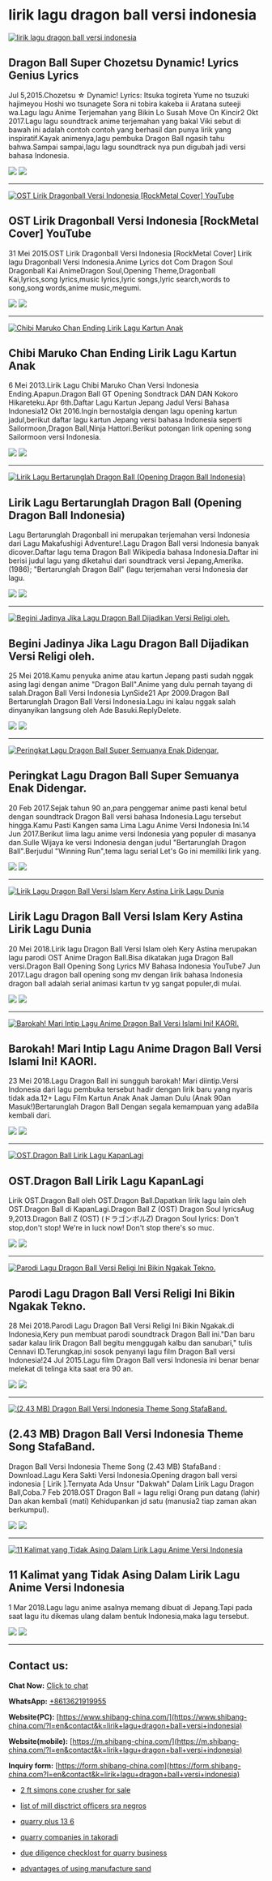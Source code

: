 # lirik lagu dragon ball versi indonesia

<a href="https://swt.shibang-china.com/?l=en&img&k=lirik+lagu+dragon+ball+versi+indonesia" target="_blank">![lirik lagu dragon ball versi indonesia](http://static.shibang-china.com/all-800x300/1068.jpg)</a>

## Dragon Ball Super Chozetsu Dynamic! Lyrics Genius Lyrics
Jul 5,2015.Chozetsu ☆ Dynamic! Lyrics: Itsuka togireta Yume no tsuzuki hajimeyou Hoshi wo tsunagete Sora ni tobira kakeba ii Aratana suteeji wa.Lagu lagu Anime Terjemahan yang Bikin Lo Susah Move On Kincir2 Okt 2017.Lagu lagu soundtrack anime terjemahan yang bakal Viki sebut di bawah ini adalah contoh contoh yang berhasil dan punya lirik yang inspiratif.Kayak animenya,lagu pembuka Dragon Ball ngasih tahu bahwa.Sampai sampai,lagu lagu soundtrack nya pun digubah jadi versi bahasa Indonesia.


<a href="https://whatsapp.shibangsoft.com/WhatsApp.php" target="_blank" title="WhatsApp">![](http://static.shibang-china.com/icon/whatsapp.png)</a> <a href="https://swt.shibang-china.com/?l=en&icon&k=lirik+lagu+dragon+ball+versi+indonesia" target="_blank">![](http://static.shibang-china.com/icon/chat-en.png)</a>

---

<a href="https://swt.shibang-china.com/?l=en&img&k=lirik+lagu+dragon+ball+versi+indonesia" target="_blank">![OST Lirik Dragonball Versi Indonesia [RockMetal Cover] YouTube](http://static.shibang-china.com/all-800x300/1236.jpg)</a>

## OST Lirik Dragonball Versi Indonesia [RockMetal Cover] YouTube
31 Mei 2015.OST Lirik Dragonball Versi Indonesia [RockMetal Cover] Lirik lagu Dragonball Versi Indonesia.Anime Lyrics dot Com Dragon Soul Dragonball Kai AnimeDragon Soul,Opening Theme,Dragonball Kai,lyrics,song lyrics,music lyrics,lyric songs,lyric search,words to song,song words,anime music,megumi.


<a href="https://whatsapp.shibangsoft.com/WhatsApp.php" target="_blank" title="WhatsApp">![](http://static.shibang-china.com/icon/whatsapp.png)</a> <a href="https://swt.shibang-china.com/?l=en&icon&k=lirik+lagu+dragon+ball+versi+indonesia" target="_blank">![](http://static.shibang-china.com/icon/chat-en.png)</a>

---

<a href="https://swt.shibang-china.com/?l=en&img&k=lirik+lagu+dragon+ball+versi+indonesia" target="_blank">![Chibi Maruko Chan Ending Lirik Lagu Kartun Anak](http://static.shibang-china.com/all-800x300/1255.jpg)</a>

## Chibi Maruko Chan Ending Lirik Lagu Kartun Anak
6 Mei 2013.Lirik Lagu Chibi Maruko Chan Versi Indonesia Ending.Apapun.Dragon Ball GT Opening Sondtrack DAN DAN Kokoro Hikareteku.Apr 6th.Daftar Lagu Kartun Jepang Jadul Versi Bahasa Indonesia12 Okt 2016.Ingin bernostalgia dengan lagu opening kartun jadul,berikut daftar lagu kartun Jepang versi bahasa Indonesia seperti Sailormoon,Dragon Ball,Ninja Hattori.Berikut potongan lirik opening song Sailormoon versi Indonesia.


<a href="https://whatsapp.shibangsoft.com/WhatsApp.php" target="_blank" title="WhatsApp">![](http://static.shibang-china.com/icon/whatsapp.png)</a> <a href="https://swt.shibang-china.com/?l=en&icon&k=lirik+lagu+dragon+ball+versi+indonesia" target="_blank">![](http://static.shibang-china.com/icon/chat-en.png)</a>

---

<a href="https://swt.shibang-china.com/?l=en&img&k=lirik+lagu+dragon+ball+versi+indonesia" target="_blank">![Lirik Lagu Bertarunglah Dragon Ball (Opening Dragon Ball Indonesia)](http://static.shibang-china.com/all-800x300/910.jpg)</a>

## Lirik Lagu Bertarunglah Dragon Ball (Opening Dragon Ball Indonesia)
Lagu Bertarunglah Dragonball ini merupakan terjemahan versi Indonesia dari Lagu Makafushigi Adventure!.Lagu Dragon Ball versi Indonesia banyak dicover.Daftar lagu tema Dragon Ball Wikipedia bahasa Indonesia.Daftar ini berisi judul lagu yang diketahui dari soundtrack versi Jepang,Amerika.(1986); &quot;Bertarunglah Dragon Ball&quot; (lagu terjemahan versi Indonesia dar lagu.


<a href="https://whatsapp.shibangsoft.com/WhatsApp.php" target="_blank" title="WhatsApp">![](http://static.shibang-china.com/icon/whatsapp.png)</a> <a href="https://swt.shibang-china.com/?l=en&icon&k=lirik+lagu+dragon+ball+versi+indonesia" target="_blank">![](http://static.shibang-china.com/icon/chat-en.png)</a>

---

<a href="https://swt.shibang-china.com/?l=en&img&k=lirik+lagu+dragon+ball+versi+indonesia" target="_blank">![Begini Jadinya Jika Lagu Dragon Ball Dijadikan Versi Religi oleh.](http://static.shibang-china.com/all-800x300/525.jpg)</a>

## Begini Jadinya Jika Lagu Dragon Ball Dijadikan Versi Religi oleh.
25 Mei 2018.Kamu penyuka anime atau kartun Jepang pasti sudah nggak asing lagi dengan anime &quot;Dragon Ball&quot;.Anime yang dulu pernah tayang di salah.Dragon Ball Versi Indonesia LynSide21 Apr 2009.Dragon Ball Bertarunglah Dragon Ball Versi Indonesia.Lagu ini kalau nggak salah dinyanyikan langsung oleh Ade Basuki.ReplyDelete.


<a href="https://whatsapp.shibangsoft.com/WhatsApp.php" target="_blank" title="WhatsApp">![](http://static.shibang-china.com/icon/whatsapp.png)</a> <a href="https://swt.shibang-china.com/?l=en&icon&k=lirik+lagu+dragon+ball+versi+indonesia" target="_blank">![](http://static.shibang-china.com/icon/chat-en.png)</a>

---

<a href="https://swt.shibang-china.com/?l=en&img&k=lirik+lagu+dragon+ball+versi+indonesia" target="_blank">![Peringkat Lagu Dragon Ball Super Semuanya Enak Didengar.](http://static.shibang-china.com/all-800x300/566.jpg)</a>

## Peringkat Lagu Dragon Ball Super Semuanya Enak Didengar.
20 Feb 2017.Sejak tahun 90 an,para penggemar anime pasti kenal betul dengan soundtrack Dragon Ball versi bahasa Indonesia.Lagu tersebut hingga.Kamu Pasti Kangen sama Lima Lagu Anime Versi Indonesia Ini.14 Jun 2017.Berikut lima lagu anime versi Indonesia yang populer di masanya dan.Sulle Wijaya ke versi Indonesia dengan judul "Bertarunglah Dragon Ball".Berjudul "Winning Run",tema lagu serial Let&#39;s Go ini memiliki lirik yang.


<a href="https://whatsapp.shibangsoft.com/WhatsApp.php" target="_blank" title="WhatsApp">![](http://static.shibang-china.com/icon/whatsapp.png)</a> <a href="https://swt.shibang-china.com/?l=en&icon&k=lirik+lagu+dragon+ball+versi+indonesia" target="_blank">![](http://static.shibang-china.com/icon/chat-en.png)</a>

---

<a href="https://swt.shibang-china.com/?l=en&img&k=lirik+lagu+dragon+ball+versi+indonesia" target="_blank">![Lirik Lagu Dragon Ball Versi Islam Kery Astina Lirik Lagu Dunia](http://static.shibang-china.com/all-800x300/970.jpg)</a>

## Lirik Lagu Dragon Ball Versi Islam Kery Astina Lirik Lagu Dunia
20 Mei 2018.Lirik lagu Dragon Ball Versi Islam oleh Kery Astina merupakan lagu parodi OST Anime Dragon Ball.Bisa dikatakan juga Dragon Ball versi.Dragon Ball Opening Song Lyrics MV Bahasa Indonesia YouTube7 Jun 2017.Lagu dragon ball opening song mv dengan lirik bahasa Indonesia dragon ball adalah serial animasi kartun tv yg sangat populer,di mulai.


<a href="https://whatsapp.shibangsoft.com/WhatsApp.php" target="_blank" title="WhatsApp">![](http://static.shibang-china.com/icon/whatsapp.png)</a> <a href="https://swt.shibang-china.com/?l=en&icon&k=lirik+lagu+dragon+ball+versi+indonesia" target="_blank">![](http://static.shibang-china.com/icon/chat-en.png)</a>

---

<a href="https://swt.shibang-china.com/?l=en&img&k=lirik+lagu+dragon+ball+versi+indonesia" target="_blank">![Barokah! Mari Intip Lagu Anime Dragon Ball Versi Islami Ini! KAORI.](http://static.shibang-china.com/all-800x300/228.jpg)</a>

## Barokah! Mari Intip Lagu Anime Dragon Ball Versi Islami Ini! KAORI.
23 Mei 2018.Lagu Dragon Ball ini sungguh barokah! Mari diintip.Versi Indonesia dari lagu pembuka tersebut hadir dengan lirik baru yang nyaris tidak ada.12+ Lagu Film Kartun Anak Anak Jaman Dulu (Anak 90an Masuk!)Bertarunglah Dragon Ball Dengan segala kemampuan yang adaBila kembali dari.


<a href="https://whatsapp.shibangsoft.com/WhatsApp.php" target="_blank" title="WhatsApp">![](http://static.shibang-china.com/icon/whatsapp.png)</a> <a href="https://swt.shibang-china.com/?l=en&icon&k=lirik+lagu+dragon+ball+versi+indonesia" target="_blank">![](http://static.shibang-china.com/icon/chat-en.png)</a>

---

<a href="https://swt.shibang-china.com/?l=en&img&k=lirik+lagu+dragon+ball+versi+indonesia" target="_blank">![OST.Dragon Ball Lirik Lagu KapanLagi](http://static.shibang-china.com/all-800x300/100.jpg)</a>

## OST.Dragon Ball Lirik Lagu KapanLagi
Lirik OST.Dragon Ball oleh OST.Dragon Ball.Dapatkan lirik lagu lain oleh OST.Dragon Ball di KapanLagi.Dragon Ball Z (OST) Dragon Soul lyricsAug 9,2013.Dragon Ball Z (OST) (ドラゴンボルZ) Dragon Soul lyrics: Don&#39;t stop,don&#39;t stop! We&#39;re in luck now! Don&#39;t stop there&#39;s so muc.


<a href="https://whatsapp.shibangsoft.com/WhatsApp.php" target="_blank" title="WhatsApp">![](http://static.shibang-china.com/icon/whatsapp.png)</a> <a href="https://swt.shibang-china.com/?l=en&icon&k=lirik+lagu+dragon+ball+versi+indonesia" target="_blank">![](http://static.shibang-china.com/icon/chat-en.png)</a>

---

<a href="https://swt.shibang-china.com/?l=en&img&k=lirik+lagu+dragon+ball+versi+indonesia" target="_blank">![Parodi Lagu Dragon Ball Versi Religi Ini Bikin Ngakak Tekno.](http://static.shibang-china.com/all-800x300/155.jpg)</a>

## Parodi Lagu Dragon Ball Versi Religi Ini Bikin Ngakak Tekno.
28 Mei 2018.Parodi Lagu Dragon Ball Versi Religi Ini Bikin Ngakak.di Indonesia,Kery pun membuat parodi soundtrack Dragon Ball ini."Dan baru sadar kalau lirik Dragon Ball begitu menggugah kalbu dan sanubari," tulis Cennavi ID.Terungkap,ini sosok penyanyi lagu film Dragon Ball versi Indonesia!24 Jul 2015.Lagu film Dragon Ball versi Indonesia ini benar benar melekat di telinga kita saat era 90 an.


<a href="https://whatsapp.shibangsoft.com/WhatsApp.php" target="_blank" title="WhatsApp">![](http://static.shibang-china.com/icon/whatsapp.png)</a> <a href="https://swt.shibang-china.com/?l=en&icon&k=lirik+lagu+dragon+ball+versi+indonesia" target="_blank">![](http://static.shibang-china.com/icon/chat-en.png)</a>

---

<a href="https://swt.shibang-china.com/?l=en&img&k=lirik+lagu+dragon+ball+versi+indonesia" target="_blank">![(2.43 MB) Dragon Ball Versi Indonesia Theme Song StafaBand.](http://static.shibang-china.com/all-800x300/1283.jpg)</a>

## (2.43 MB) Dragon Ball Versi Indonesia Theme Song StafaBand.
Dragon Ball Versi Indonesia Theme Song (2.43 MB) StafaBand : Download.Lagu Kera Sakti Versi Indonesia.Opening dragon ball versi indonesia [ Lirik ].Ternyata Ada Unsur &quot;Dakwah&quot; Dalam Lirik Lagu Dragon Ball,Coba.7 Feb 2018.OST Dragon Ball = lagu religi Orang pun datang (lahir) Dan akan kembali (mati) Kehidupankan jd satu (manusia2 tiap zaman akan berkumpul).


<a href="https://whatsapp.shibangsoft.com/WhatsApp.php" target="_blank" title="WhatsApp">![](http://static.shibang-china.com/icon/whatsapp.png)</a> <a href="https://swt.shibang-china.com/?l=en&icon&k=lirik+lagu+dragon+ball+versi+indonesia" target="_blank">![](http://static.shibang-china.com/icon/chat-en.png)</a>

---

<a href="https://swt.shibang-china.com/?l=en&img&k=lirik+lagu+dragon+ball+versi+indonesia" target="_blank">![11 Kalimat yang Tidak Asing Dalam Lirik Lagu Anime Versi Indonesia](http://static.shibang-china.com/all-800x300/219.jpg)</a>

## 11 Kalimat yang Tidak Asing Dalam Lirik Lagu Anime Versi Indonesia
1 Mar 2018.Lagu lagu anime asalnya memang dibuat di Jepang.Tapi pada saat lagu itu dikemas ulang dalam bentuk Indonesia,maka lagu tersebut.

<a href="https://whatsapp.shibangsoft.com/WhatsApp.php" target="_blank" title="WhatsApp">![](http://static.shibang-china.com/icon/whatsapp.png)</a> <a href="https://swt.shibang-china.com/?l=en&icon&k=lirik+lagu+dragon+ball+versi+indonesia" target="_blank">![](http://static.shibang-china.com/icon/chat-en.png)</a>

---
## Contact us:

**Chat Now:** [Click to chat](https://swt.shibang-china.com?l=en&contact&k=lirik+lagu+dragon+ball+versi+indonesia)

**WhatsApp:**  [+8613621919955](https://whatsapp.shibangsoft.com/WhatsApp.php)

**Website(PC):** [https://www.shibang-china.com/](https://www.shibang-china.com/?l=en&contact&k=lirik+lagu+dragon+ball+versi+indonesia)

**Website(mobile):** [https://m.shibang-china.com/](https://m.shibang-china.com/?l=en&contact&k=lirik+lagu+dragon+ball+versi+indonesia)

**Inquiry form:** [https://form.shibang-china.com](https://form.shibang-china.com?l=en&contact&k=lirik+lagu+dragon+ball+versi+indonesia)

* [2 ft simons cone crusher for sale](../131/2%20ft%20simons%20cone%20crusher%20for%20sale.md)

* [list of mill disctrict officers sra negros](../138/list%20of%20mill%20disctrict%20officers%20sra%20negros.md)

* [quarry plus 13 6](../132/quarry%20plus%2013%206.md)

* [quarry companies in takoradi](../128/quarry%20companies%20in%20takoradi.md)

* [due diligence checklost for quarry business](../126/due%20diligence%20checklost%20for%20quarry%20business.md)

* [advantages of using manufacture sand](../129/advantages%20of%20using%20manufacture%20sand.md)